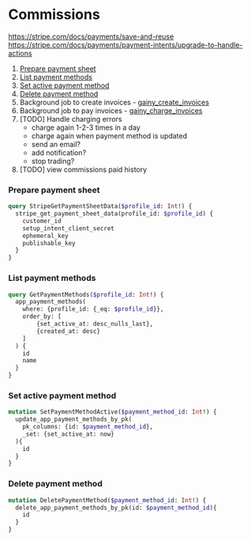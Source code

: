 # Commissions
https://stripe.com/docs/payments/save-and-reuse
https://stripe.com/docs/payments/payment-intents/upgrade-to-handle-actions

1. [Prepare payment sheet](#prepare-payment-sheet)
2. [List payment methods](#list-payment-methods) 
3. [Set active payment method](#set-active-payment-method)
4. [Delete payment method](#delete-payment-method)
5. Background job to create invoices - [gainy_create_invoices](https://github.com/gainy-app/gainy-compute/gainy/billing/jobs/create_invoices.py)
6. Background job to pay invoices - [gainy_charge_invoices](https://github.com/gainy-app/gainy-compute/gainy/billing/jobs/charge_invoices.py)
7. [TODO] Handle charging errors
   - charge again 1-2-3 times in a day
   - charge again when payment method is updated
   - send an email?
   - add notification?
   - stop trading?
8. [TODO] view commissions paid history


### Prepare payment sheet
```graphql
query StripeGetPaymentSheetData($profile_id: Int!) {
  stripe_get_payment_sheet_data(profile_id: $profile_id) {
    customer_id
    setup_intent_client_secret
    ephemeral_key
    publishable_key
  }
}
```

### List payment methods
```graphql
query GetPaymentMethods($profile_id: Int!) {
  app_payment_methods(
    where: {profile_id: {_eq: $profile_id}}, 
    order_by: [
        {set_active_at: desc_nulls_last}, 
        {created_at: desc}
    ]
  ) {
    id
    name
  }
}
```

### Set active payment method
```graphql
mutation SetPaymentMethodActive($payment_method_id: Int!) {
  update_app_payment_methods_by_pk(
    pk_columns: {id: $payment_method_id}, 
    _set: {set_active_at: now}
  ){
    id
  }
}
```


### Delete payment method
```graphql
mutation DeletePaymentMethod($payment_method_id: Int!) {
  delete_app_payment_methods_by_pk(id: $payment_method_id){
    id
  }
}
```

